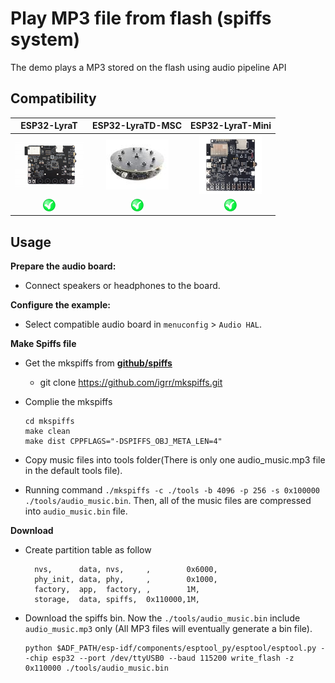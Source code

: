 # Play MP3 file from flash (spiffs system) 

The demo plays a MP3 stored on the flash using audio pipeline API

## Compatibility

| ESP32-LyraT | ESP32-LyraTD-MSC | ESP32-LyraT-Mini |
|:-----------:|:----------------:|:----------------:|
| [![alt text](../../../docs/_static/esp32-lyrat-v4.3-side-small.jpg "ESP32-LyraT")](https://docs.espressif.com/projects/esp-adf/en/latest/get-started/get-started-esp32-lyrat.html) | [![alt text](../../../docs/_static/esp32-lyratd-msc-v2.2-small.jpg "ESP32-LyraTD-MSC")](https://docs.espressif.com/projects/esp-adf/en/latest/get-started/get-started-esp32-lyratd-msc.html) | [![alt text](../../../docs/_static/esp32-lyrat-mini-v1.2-small.jpg "ESP32-LyraT-Mini")](https://docs.espressif.com/projects/esp-adf/en/latest/get-started/get-started-esp32-lyrat-mini.html) |
| ![alt text](../../../docs/_static/yes-button.png "Compatible") | ![alt text](../../../docs/_static/yes-button.png "Compatible") |![alt text](../../../docs/_static/yes-button.png "Compatible") |


## Usage

**Prepare the audio board:**

- Connect speakers or headphones to the board.

**Configure the example:**

- Select compatible audio board in `menuconfig` > `Audio HAL`.

 **Make Spiffs file**

- Get the mkspiffs from  [**github/spiffs**](https://github.com/igrr/mkspiffs.git) 
  - git clone https://github.com/igrr/mkspiffs.git
- Complie the mkspiffs
  ```
  cd mkspiffs
  make clean
  make dist CPPFLAGS="-DSPIFFS_OBJ_META_LEN=4"
  ```
- Copy music files into tools folder(There is only one audio_music.mp3 file in the default tools file).

- Running command `./mkspiffs -c ./tools -b 4096 -p 256 -s 0x100000 ./tools/audio_music.bin`. Then, all of the music files are compressed into `audio_music.bin` file.

**Download**
- Create partition table as follow
  ```
    nvs,      data, nvs,     ,        0x6000,
    phy_init, data, phy,     ,        0x1000,
    factory,  app,  factory, ,        1M,
    storage,  data, spiffs,  0x110000,1M, 
  ```
- Download the spiffs bin. Now the `./tools/audio_music.bin` include `audio_music.mp3` only (All MP3 files will eventually generate a bin file).
  ```
  python $ADF_PATH/esp-idf/components/esptool_py/esptool/esptool.py --chip esp32 --port /dev/ttyUSB0 --baud 115200 write_flash -z 0x110000 ./tools/audio_music.bin
  ```

